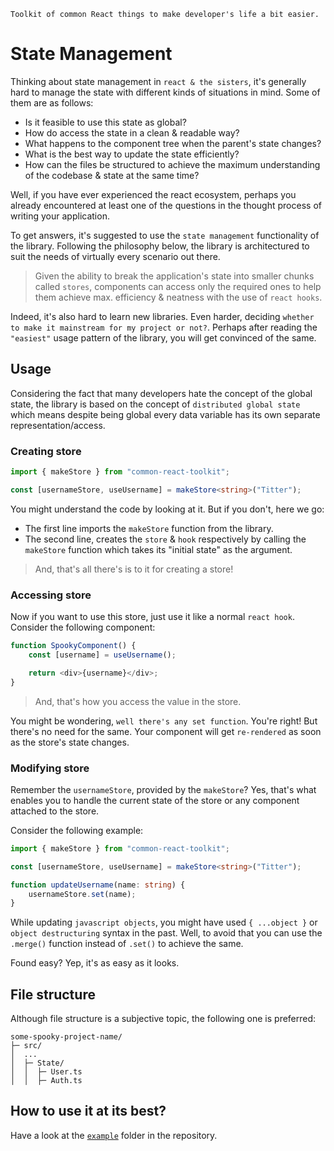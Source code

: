 ```
Toolkit of common React things to make developer's life a bit easier.
```

# State Management

Thinking about state management in `react & the sisters`, it's generally hard to manage the state with different kinds of situations in mind. Some of them are as follows:

- Is it feasible to use this state as global?
- How do access the state in a clean & readable way?
- What happens to the component tree when the parent's state changes?
- What is the best way to update the state efficiently?
- How can the files be structured to achieve the maximum understanding of the codebase & state at the same time?

Well, if you have ever experienced the react ecosystem, perhaps you already encountered at least one of the questions in the thought process of writing your application.

To get answers, it's suggested to use the `state management` functionality of the library. Following the philosophy below, the library is architectured to suit the needs of virtually every scenario out there.

> Given the ability to break the application's state into smaller chunks called `stores`, components can access only the required ones to help them achieve max. efficiency & neatness with the use of `react hooks`.

Indeed, it's also hard to learn new libraries. Even harder, deciding `whether to make it mainstream for my project or not?`. Perhaps after reading the `"easiest"` usage pattern of the library, you will get convinced of the same.

## Usage

Considering the fact that many developers hate the concept of the global state, the library is based on the concept of `distributed global state` which means despite being global every data variable has its own separate representation/access.

### Creating store

```ts
import { makeStore } from "common-react-toolkit";

const [usernameStore, useUsername] = makeStore<string>("Titter");
```

You might understand the code by looking at it. But if you don't, here we go:

- The first line imports the `makeStore` function from the library.
- The second line, creates the `store` & `hook` respectively by calling the `makeStore` function which takes its "initial state" as the argument.

> And, that's all there's is to it for creating a store!

### Accessing store

Now if you want to use this store, just use it like a normal `react hook`.
Consider the following component:

```ts
function SpookyComponent() {
	const [username] = useUsername();

	return <div>{username}</div>;
}
```

> And, that's how you access the value in the store.

You might be wondering, `well there's any set function`. You're right! But there's no need for the same. Your component will get `re-rendered` as soon as the store's state changes.

### Modifying store

Remember the `usernameStore`, provided by the `makeStore`? Yes, that's what enables you to handle the current state of the store or any component attached to the store.

Consider the following example:

```ts
import { makeStore } from "common-react-toolkit";

const [usernameStore, useUsername] = makeStore<string>("Titter");

function updateUsername(name: string) {
	usernameStore.set(name);
}
```

While updating `javascript objects`, you might have used `{ ...object }` or `object destructuring` syntax in the past. Well, to avoid that you can use the `.merge()` function instead of `.set()` to achieve the same.

Found easy? Yep, it's as easy as it looks.

## File structure

Although file structure is a subjective topic, the following one is preferred:

```
some-spooky-project-name/
├─ src/
│  ...
│  ├─ State/
│  │  ├─ User.ts
│  │  ├─ Auth.ts
```

## How to use it at its best?

Have a look at the [`example`](https://github.com/yogesh-aggarwal/common-react-toolkit/example) folder in the repository.
